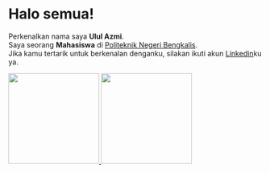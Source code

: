 # Halo semua! 
Perkenalkan nama saya **Ulul Azmi**.\
Saya seorang **Mahasiswa** di [Politeknik Negeri Bengkalis](https://www.official.polbeng.ac.id).\
Jika kamu tertarik untuk berkenalan denganku, silakan ikuti akun [Linkedin](https://www.linkedin.com/in/ulul-azmi-03a809215/)ku ya.

<p align="left">
<a href="https://github.com/ululazmi41">
  <img height="180em" src="https://github-readme-stats-eight-theta.vercel.app/api?username=ululazmi41&show_icons=true&theme=algolia&include_all_commits=true&count_private=true"/>
  <img height="180em" src="https://github-readme-stats-eight-theta.vercel.app/api/top-langs/?username=ululazmi41&layout=compact&langs_count=8&theme=algolia"/>
</a>
</p>
